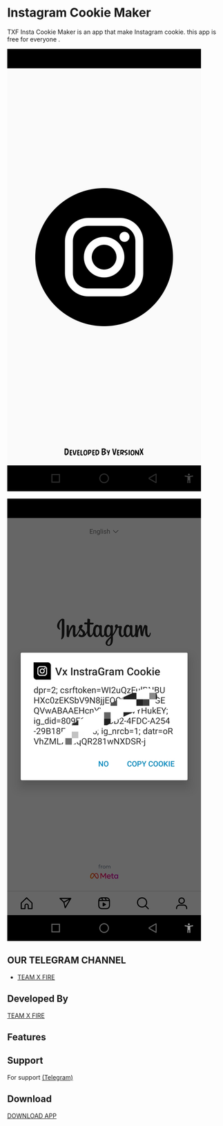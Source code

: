 # Instagram Cookie Maker 

   TXF Insta Cookie Maker is an app that make Instagram cookie. this app is free for everyone . 

     

  ![Logo](Screenshot_20230515-085747.jpg)  

  ![Logo](Screenshot_20230515-090019.jpg) 

    

    

    

  ## OUR TELEGRAM CHANNEL 

    

  - [TEAM X FIRE](https://t.me/TXF2022)  

    

    

  ## Developed By 

    

    

  <a href="https://www.facebook.com/team.x.fire.official">TEAM X FIRE</a>  

    

    

  ## Features  

    

    

    

 




    

    

    

    

  ## Support  

    

  For support <a href="https://t.me/CyberExpertMamun">(Telegram)</a> 

   
    

  ## Download   

  <a href="https://github.com/teamxfire/Instagram-Cookie-Maker/raw/main/Instagram%20Cookie%20Maker.apk">DOWNLOAD APP</a>  

   

 
